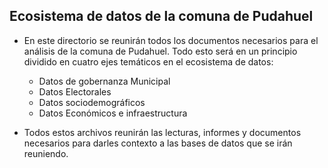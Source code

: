 ## Ecosistema de datos de la comuna de Pudahuel

* En este directorio se reunirán todos los documentos necesarios para el análisis de la comuna de Pudahuel. Todo esto será en un principio dividido en cuatro ejes temáticos en el ecosistema de datos:
	- Datos de gobernanza Municipal
	- Datos Electorales
	- Datos sociodemográficos 
	- Datos Económicos e infraestructura

* Todos estos archivos reunirán las lecturas, informes y documentos necesarios para darles contexto a las bases de datos que se irán reuniendo.
